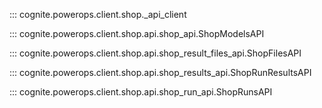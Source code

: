 ::: cognite.powerops.client.shop._api_client

::: cognite.powerops.client.shop.api.shop_api.ShopModelsAPI

::: cognite.powerops.client.shop.api.shop_result_files_api.ShopFilesAPI

::: cognite.powerops.client.shop.api.shop_results_api.ShopRunResultsAPI

::: cognite.powerops.client.shop.api.shop_run_api.ShopRunsAPI
